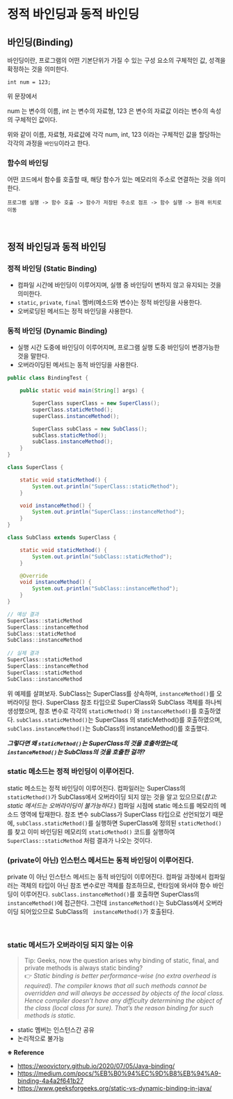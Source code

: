 # 정적 바인딩과 동적 바인딩

## 바인딩(Binding)

바인딩이란, 프로그램의 어떤 기본단위가 가질 수 있는 구성 요소의 구체적인 값, 성격을 확정하는 것을 의미한다.

```
int num = 123;
```
위 문장에서

num 는 변수의 이름,
int 는 변수의 자료형,
123 은 변수의 자료값
이라는 변수의 속성의 구체적인 값이다.

위와 같이 이름, 자료형, 자료값에 각각 num, int, 123 이라는 구체적인 값을 할당하는 각각의 과정을 `바인딩`이라고 한다.

### 함수의 바인딩

어떤 코드에서 함수를 호출할 때, 해당 함수가 있는 메모리의 주소로 연결하는 것을 의미한다.  

`프로그램 실행 -> 함수 호출 -> 함수가 저장된 주소로 점프 -> 함수 실행 -> 원래 위치로 이동`

<br>

## 정적 바인딩과 동적 바인딩

###  정적 바인딩 (Static Binding)

- 컴파일 시간에 바인딩이 이루어지며, 실행 중 바인딩이 변하지 않고 유지되는 것을 의미한다.
- `static`, `private`, `final` 멤버(메소드와 변수)는 정적 바인딩을 사용한다.  
- 오버로딩된 메서드는 정적 바인딩을 사용한다.

###  동적 바인딩 (Dynamic Binding)

- 실행 시간 도중에 바인딩이 이루어지며, 프로그램 실행 도중 바인딩이 변경가능한 것을 말한다.  
- 오버라이딩된 메서드는 동적 바인딩을 사용한다.

```java
public class BindingTest {

	public static void main(String[] args) {

		SuperClass superClass = new SuperClass();
		superClass.staticMethod();
		superClass.instanceMethod();

		SuperClass subClass = new SubClass();
		subClass.staticMethod();
		subClass.instanceMethod();
	}
}

class SuperClass {

	static void staticMethod() {
		System.out.println("SuperClass::staticMethod");
	}

	void instanceMethod() {
		System.out.println("SuperClass::instanceMethod");
	}
}

class SubClass extends SuperClass {

	static void staticMethod() {
		System.out.println("SubClass::staticMethod");
	}

	@Override
	void instanceMethod() {
		System.out.println("SubClass::instanceMethod");
	}
}

// 예상 결과
SuperClass::staticMethod
SuperClass::instanceMethod
SubClass::staticMethod
SubClass::instanceMethod
    
// 실제 결과
SuperClass::staticMethod
SuperClass::instanceMethod
SuperClass::staticMethod
SubClass::instanceMethod
```

위 예제를 살펴보자. SubClass는 SuperClass를 상속하며, `instanceMethod()`를 오버라이딩 한다. SuperClass 참조 타입으로 SuperClass와 SubClass 객체를 하나씩 생성했으며, 참조 변수로 각각의 `staticMethod()` 와 `instanceMethod()`를 호출하였다. `subClass.staticMethod()`는 SuperClass 의 staticMethod()를 호출하였으며, `subClass.instanceMethod()`는 SubClass의 instanceMethod()를 호출했다.

**_그렇다면 왜 `staticMethod()`는 SuperClass의 것을 호출하였는데, `instanceMethod()`는 SubClass의 것을 호출한 걸까?_**

### static 메소드는 정적 바인딩이 이루어진다.

static 메소드는 정적 바인딩이 이루어진다. 컴파일러는 SuperClass의 `staticMethod()`가 SubClass에서 오버라이딩 되지 않는 것을 알고 있으므로(_참고: static 메서드는 오버라이딩이 불가능하다._) 컴파일 시점에 static 메소드를 메모리의 메소드 영역에 탑재한다. 참조 변수 subClass가 SuperClass 타입으로 선언되었기 때문에,  `subClass.staticMethod()`를 실행하면 SuperClass에 정의된 `staticMethod()`를 찾고 이미 바인딩된 메모리의 `staticMethod()` 코드를 실행하여 `SuperClass::staticMethod` 처럼 결과가 나오는 것이다. 

### (private이 아닌) 인스턴스 메서드는 동적 바인딩이 이루어진다. 

private 이 아닌 인스턴스 메서드는 동적 바인딩이 이루어진다. 컴파일 과정에서 컴파일러는 객체의 타입이 아닌 참조 변수로만 객체를 참조하므로, 런타임에 와서야 함수 바인딩이 이루어진다. `subClass.instanceMethod()`를 호출하면 SuperClass의 `instanceMethod()`에 접근한다. 그런데 `instanceMethod()`는 SubClass에서 오버라이딩 되어있으므로 SubClass의 ` instanceMethod()`가 호출된다.

<br>

### static 메서드가 오버라이딩 되지 않는 이유

> Tip: Geeks, now the question arises why binding of static, final, and private methods is always static binding? <br>
> 👉 _Static binding is better performance-wise (no extra overhead is required). The compiler knows that all such methods cannot be overridden and will always be accessed by objects of the local class. Hence compiler doesn’t have any difficulty determining the object of the class (local class for sure). That’s the reason binding for such methods is static._

- static 멤버는 인스턴스간 공유
- 논리적으로 불가능

**※ Reference**

- https://woovictory.github.io/2020/07/05/Java-binding/
- https://medium.com/pocs/%EB%B0%94%EC%9D%B8%EB%94%A9-binding-4a4a2f641b27
- https://www.geeksforgeeks.org/static-vs-dynamic-binding-in-java/